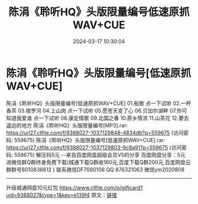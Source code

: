 ﻿---
title: 陈涓《聆听HQ》头版限量编号低速原抓WAV+CUE
date: 2024-03-17 10:30:04
categories: 新碟专辑、稀有等精品
tags: 华语中文
---
# 陈涓《聆听HQ》头版限量编号[低速原抓WAV+CUE]

陈涓《聆听HQ》头版限量编号[低速原抓WAV+CUE]
01.船歌
点一下试听
02.一杯香茶
03.梭罗河
04.上山岗
点一下试听
05.愿苍天变了心
06.贝加尔湖畔
07.你可知道我爱谁
点一下试听
08.康定情歌
09.北国之春
10.原乡情浓
11.山茶花
12.要去遥远的地方
陈涓《聆听HQ》头版限量编号[MP3].rar: https://url27.ctfile.com/f/9388027-1037129848-4834db?p=559675
(访问密码: 559675)
陈涓《聆听HQ》头版限量编号[低速原抓WAV+CUE].rar: https://url27.ctfile.com/f/9388027-1037129803-9c8a91?p=559675
(访问密码: 559675)
解压码5元
--来自百度网盘超级会员V5的分享
百度网盘分享：5元
进微信群Q群终身免费下载(城通下载Q群收160元,百度下载Q群200元,百度网盘云群群号8010838612 )
联系微信DF7080108 QQ 876321063
微信ym2020808
**************************
升级城通网盘10元红包 https://www.ctfile.com/p/giftcard?uid=9388027&type=1&key=e139f4
原文：[链接](https://blog.sina.com.cn/s/blog_1647c7e76010314rf.html)